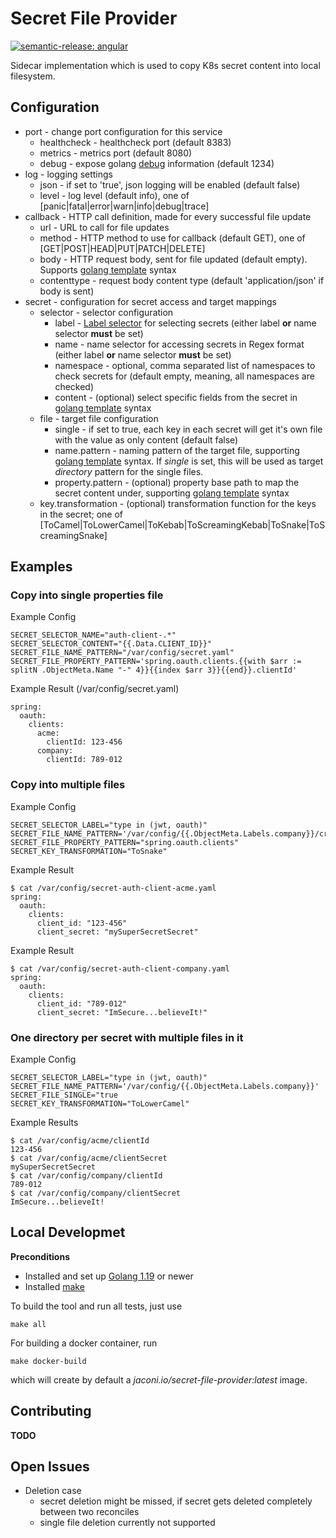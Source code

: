 # Secret File Provider

[![semantic-release: angular](https://img.shields.io/badge/semantic--release-angular-e10079?logo=semantic-release)](https://github.com/semantic-release/semantic-release)

Sidecar implementation which is used to copy K8s secret content into local filesystem.

## Configuration

* port - change port configuration for this service
  * healthcheck - healthcheck port (default 8383)
  * metrics - metrics port (default 8080)
  * debug - expose golang [debug](https://pkg.go.dev/net/http/pprof) information (default 1234)
* log - logging settings
  * json - if set to 'true', json logging will be enabled (default false)
  * level - log level (default info), one of [panic|fatal|error|warn|info|debug|trace]
* callback - HTTP call definition, made for every successful file update
  * url - URL to call for file updates
  * method - HTTP method to use for callback (default GET), one of [GET|POST|HEAD|PUT|PATCH|DELETE]
  * body - HTTP request body, sent for file updated (default empty). Supports [golang template](https://pkg.go.dev/text/template) syntax
  * contenttype - request body content type (default 'application/json' if body is sent)
* secret - configuration for secret access and target mappings
  * selector - selector configuration
    * label - [Label selector](https://kubernetes.io/docs/concepts/overview/working-with-objects/labels/) for selecting secrets (either label **or** name selector **must** be set)
    * name - name selector for accessing secrets in Regex format (either label **or** name selector **must** be set)
    * namespace - optional, comma separated list of namespaces to check secrets for (default empty, meaning, all namespaces are checked)
    * content - (optional) select specific fields from the secret in [golang template](https://pkg.go.dev/text/template) syntax
  * file - target file configuration
    * single - if set to true, each key in each secret will get it's own file with the value as only content (default false)
    * name.pattern - naming pattern of the target file, supporting [golang template](https://pkg.go.dev/text/template) syntax. If *single* is set, this will be used as target *directory* pattern for the single files.
    * property.pattern - (optional) property base path to map the secret content under, supporting [golang template](https://pkg.go.dev/text/template) syntax
  * key.transformation - (optional) transformation function for the keys in the secret; one of [ToCamel|ToLowerCamel|ToKebab|ToScreamingKebab|ToSnake|ToScreamingSnake]

## Examples

### Copy into single properties file

Example Config
```
SECRET_SELECTOR_NAME="auth-client-.*"
SECRET_SELECTOR_CONTENT="{{.Data.CLIENT_ID}}"
SECRET_FILE_NAME_PATTERN="/var/config/secret.yaml"
SECRET_FILE_PROPERTY_PATTERN='spring.oauth.clients.{{with $arr := splitN .ObjectMeta.Name "-" 4}}{{index $arr 3}}{{end}}.clientId'
```

Example Result (/var/config/secret.yaml)
```
spring:
  oauth:
    clients:
      acme:
        clientId: 123-456
      company:
        clientId: 789-012
```

### Copy into multiple files

Example Config
```
SECRET_SELECTOR_LABEL="type in (jwt, oauth)"
SECRET_FILE_NAME_PATTERN='/var/config/{{.ObjectMeta.Labels.company}}/credentials.yaml'
SECRET_FILE_PROPERTY_PATTERN="spring.oauth.clients"
SECRET_KEY_TRANSFORMATION="ToSnake"
```

Example Result
``` 
$ cat /var/config/secret-auth-client-acme.yaml
spring:
  oauth:
    clients:
      client_id: "123-456"
      client_secret: "mySuperSecretSecret"
``` 
Example Result
``` 
$ cat /var/config/secret-auth-client-company.yaml
spring:
  oauth:
    clients:
      client_id: "789-012"
      client_secret: "ImSecure...believeIt!"
``` 

### One directory per secret with multiple files in it

Example Config
```
SECRET_SELECTOR_LABEL="type in (jwt, oauth)"
SECRET_FILE_NAME_PATTERN='/var/config/{{.ObjectMeta.Labels.company}}'
SECRET_FILE_SINGLE="true
SECRET_KEY_TRANSFORMATION="ToLowerCamel"
```

Example Results
``` 
$ cat /var/config/acme/clientId
123-456
$ cat /var/config/acme/clientSecret
mySuperSecretSecret
$ cat /var/config/company/clientId
789-012
$ cat /var/config/company/clientSecret
ImSecure...believeIt!
``` 

## Local Developmet

**Preconditions**
* Installed and set up [Golang 1.19](https://go.dev/doc/install) or newer
* Installed [make](https://www.tutorialspoint.com/unix_commands/make.htm)

To build the tool and run all tests, just use 
```
make all
```

For building a docker container, run
```
make docker-build
``` 
which will create by default a *jaconi.io/secret-file-provider:latest* image.

## Contributing

**TODO** 

## Open Issues

* Deletion case 
  * secret deletion might be missed, if secret gets deleted completely between two reconciles
  * single file deletion currently not supported